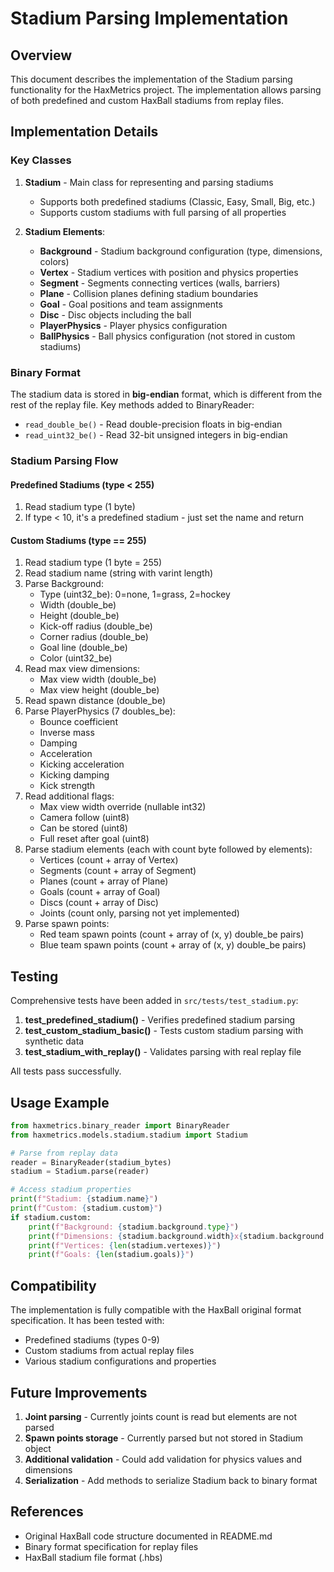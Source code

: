 # Stadium Parsing Implementation

## Overview

This document describes the implementation of the Stadium parsing functionality for the HaxMetrics project. The implementation allows parsing of both predefined and custom HaxBall stadiums from replay files.

## Implementation Details

### Key Classes

1. **Stadium** - Main class for representing and parsing stadiums
   - Supports both predefined stadiums (Classic, Easy, Small, Big, etc.)
   - Supports custom stadiums with full parsing of all properties

2. **Stadium Elements**:
   - **Background** - Stadium background configuration (type, dimensions, colors)
   - **Vertex** - Stadium vertices with position and physics properties
   - **Segment** - Segments connecting vertices (walls, barriers)
   - **Plane** - Collision planes defining stadium boundaries
   - **Goal** - Goal positions and team assignments
   - **Disc** - Disc objects including the ball
   - **PlayerPhysics** - Player physics configuration
   - **BallPhysics** - Ball physics configuration (not stored in custom stadiums)

### Binary Format

The stadium data is stored in **big-endian** format, which is different from the rest of the replay file. Key methods added to BinaryReader:

- `read_double_be()` - Read double-precision floats in big-endian
- `read_uint32_be()` - Read 32-bit unsigned integers in big-endian

### Stadium Parsing Flow

#### Predefined Stadiums (type < 255)
1. Read stadium type (1 byte)
2. If type < 10, it's a predefined stadium - just set the name and return

#### Custom Stadiums (type == 255)
1. Read stadium type (1 byte = 255)
2. Read stadium name (string with varint length)
3. Parse Background:
   - Type (uint32_be): 0=none, 1=grass, 2=hockey
   - Width (double_be)
   - Height (double_be)
   - Kick-off radius (double_be)
   - Corner radius (double_be)
   - Goal line (double_be)
   - Color (uint32_be)
4. Read max view dimensions:
   - Max view width (double_be)
   - Max view height (double_be)
5. Read spawn distance (double_be)
6. Parse PlayerPhysics (7 doubles_be):
   - Bounce coefficient
   - Inverse mass
   - Damping
   - Acceleration
   - Kicking acceleration
   - Kicking damping
   - Kick strength
7. Read additional flags:
   - Max view width override (nullable int32)
   - Camera follow (uint8)
   - Can be stored (uint8)
   - Full reset after goal (uint8)
8. Parse stadium elements (each with count byte followed by elements):
   - Vertices (count + array of Vertex)
   - Segments (count + array of Segment)
   - Planes (count + array of Plane)
   - Goals (count + array of Goal)
   - Discs (count + array of Disc)
   - Joints (count only, parsing not yet implemented)
9. Parse spawn points:
   - Red team spawn points (count + array of (x, y) double_be pairs)
   - Blue team spawn points (count + array of (x, y) double_be pairs)

## Testing

Comprehensive tests have been added in `src/tests/test_stadium.py`:

1. **test_predefined_stadium()** - Verifies predefined stadium parsing
2. **test_custom_stadium_basic()** - Tests custom stadium parsing with synthetic data
3. **test_stadium_with_replay()** - Validates parsing with real replay file

All tests pass successfully.

## Usage Example

```python
from haxmetrics.binary_reader import BinaryReader
from haxmetrics.models.stadium.stadium import Stadium

# Parse from replay data
reader = BinaryReader(stadium_bytes)
stadium = Stadium.parse(reader)

# Access stadium properties
print(f"Stadium: {stadium.name}")
print(f"Custom: {stadium.custom}")
if stadium.custom:
    print(f"Background: {stadium.background.type}")
    print(f"Dimensions: {stadium.background.width}x{stadium.background.height}")
    print(f"Vertices: {len(stadium.vertexes)}")
    print(f"Goals: {len(stadium.goals)}")
```

## Compatibility

The implementation is fully compatible with the HaxBall original format specification. It has been tested with:
- Predefined stadiums (types 0-9)
- Custom stadiums from actual replay files
- Various stadium configurations and properties

## Future Improvements

1. **Joint parsing** - Currently joints count is read but elements are not parsed
2. **Spawn points storage** - Currently parsed but not stored in Stadium object
3. **Additional validation** - Could add validation for physics values and dimensions
4. **Serialization** - Add methods to serialize Stadium back to binary format

## References

- Original HaxBall code structure documented in README.md
- Binary format specification for replay files
- HaxBall stadium file format (.hbs)
